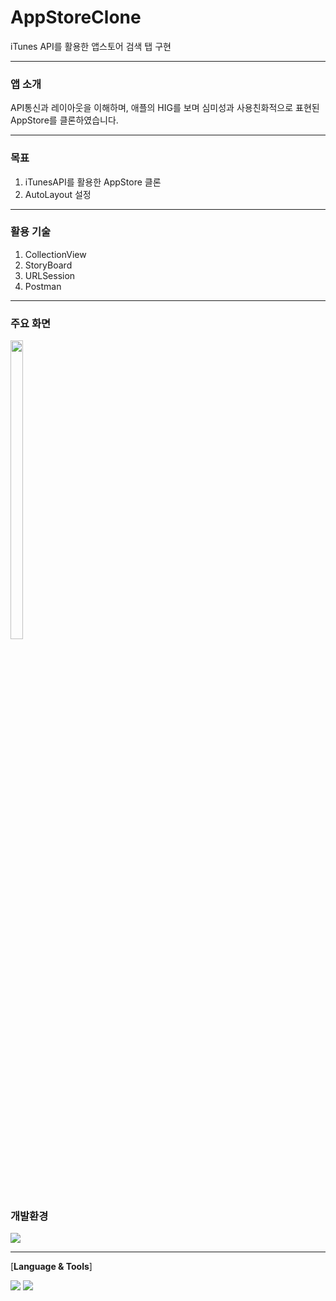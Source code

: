 # AppStoreClone
iTunes API를 활용한 앱스토어 검색 탭 구현

***
### 앱 소개
API통신과 레이아웃을 이해하며, 애플의 HIG를 보며 심미성과 사용친화적으로 표현된 AppStore를 클론하였습니다.

***
### 목표
1. iTunesAPI를 활용한 AppStore 클론
2. AutoLayout 설정

***
### 활용 기술 
1. CollectionView 
2. StoryBoard
3. URLSession
4. Postman

***
### 주요 화면
<p align="leading">
  <img src ="https://user-images.githubusercontent.com/101084872/230620355-378a6beb-4212-4c9b-88d2-65a1bfe7d754.gif" width="20%" height="35%">
  </p>

### 개발환경

 <img src="https://img.shields.io/badge/iOS-000000?style=flat&logo=Apple&logoColor=white"/> 

***
 [**Language & Tools**]

 <img src="https://img.shields.io/badge/Swift-dd2c00?style=flat&logo=swift&logoColor=white"/> <img src="https://img.shields.io/badge/Xcode-00b0ff?style=flat&logo=Xcode&logoColor=white"/>
